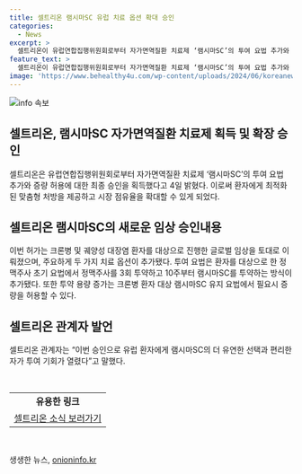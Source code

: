 ```yaml
---
title: 셀트리온 램시마SC 유럽 치료 옵션 확대 승인
categories:
  - News
excerpt: >
  셀트리온이 유럽연합집행위원회로부터 자가면역질환 치료제 ‘램시마SC’의 투여 요법 추가와 증량 허용에 대한 최종 승인을 받았다. 이제 램시마SC는 기존의 정맥주사 제형에서 새로운 피하주사 형태로 개발되어, 환자에게 최적화된 맞춤형 처방을 제공할 수 있게 되었다. 이로써 유럽에서 셀트리온은 시장 점유율을 확대할 수 있는 발판을 마련하게 되었다. 특히, 환자를 대상으로 한 정맥주사 초기 요법에서 정맥주사를 3회 투약하고 10주부터 램시마SC를 투약하는 방식이 추가되었으며, 필요시 증량을 허용할 수 있는 새로운 치료 옵션도 추가되었다.
feature_text: >
  셀트리온이 유럽연합집행위원회로부터 자가면역질환 치료제 ‘램시마SC’의 투여 요법 추가와 증량 허용에 대한 최종 승인을 받았다. 이제 램시마SC는 기존의 정맥주사 제형에서 새로운 피하주사 형태로 개발되어, 환자에게 최적화된 맞춤형 처방을 제공할 수 있게 되었다. 이로써 유럽에서 셀트리온은 시장 점유율을 확대할 수 있는 발판을 마련하게 되었다. 특히, 환자를 대상으로 한 정맥주사 초기 요법에서 정맥주사를 3회 투약하고 10주부터 램시마SC를 투약하는 방식이 추가되었으며, 필요시 증량을 허용할 수 있는 새로운 치료 옵션도 추가되었다.
image: 'https://www.behealthy4u.com/wp-content/uploads/2024/06/koreanews.jpg'
---
```


<p><img src="https://www.behealthy4u.com/wp-content/uploads/2024/06/koreanews.jpg" alt="info 속보" /></p>

<h2 data-ke-size="size26">셀트리온, 램시마SC 자가면역질환 치료제 획득 및 확장 승인</h2>

<p data-ke-size="size16">셀트리온은 유럽연합집행위원회로부터 자가면역질환 치료제 ‘램시마SC’의 투여 요법 추가와 증량 허용에 대한 최종 승인을 획득했다고 4일 밝혔다. 이로써 환자에게 최적화된 맞춤형 처방을 제공하고 시장 점유율을 확대할 수 있게 되었다.</p>

<h2 data-ke-size="size24">셀트리온 램시마SC의 새로운 임상 승인내용</h2>

<p data-ke-size="size16">이번 허가는 크론병 및 궤양성 대장염 환자를 대상으로 진행한 글로벌 임상을 토대로 이뤄졌으며, 주요하게 두 가지 치료 옵션이 추가됐다. 투여 요법은 환자를 대상으로 한 정맥주사 초기 요법에서 정맥주사를 3회 투약하고 10주부터 램시마SC를 투약하는 방식이 추가됐다. 또한 투약 용량 증가는 크론병 환자 대상 램시마SC 유지 요법에서 필요시 증량을 허용할 수 있다.</p>

<h2 data-ke-size="size24">셀트리온 관계자 발언</h2>

<p data-ke-size="size16">셀트리온 관계자는 “이번 승인으로 유럽 환자에게 램시마SC의 더 유연한 선택과 편리한 자가 투여 기회가 열렸다”고 말했다.</p>

<p data-ke-size="size16">&nbsp;</p>

<table>
   <tbody>
      <tr>
         <td style="text-align: center; height: 17px;"><b>유용한 링크</b></td>
      </tr>
      <tr>
         <td style="text-align: center; height: 17px;"><a href="https://www.examplelink1.com">셀트리온 소식 보러가기</a></td>
      </tr>
   </tbody>
</table>

<p data-ke-size="size16">&nbsp;</p>
생생한 뉴스, <a href="https://onioninfo.kr" rel="dofollow">onioninfo.kr</a>


